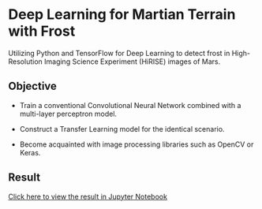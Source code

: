 # Deep Learning for Martian Terrain with Frost
Utilizing Python and TensorFlow for Deep Learning to detect frost in High-Resolution Imaging Science Experiment (HiRISE) images of Mars.

## Objective
- Train a conventional Convolutional Neural Network combined with a multi-layer perceptron model. 

- Construct a Transfer Learning model for the identical scenario.

- Become acquainted with image processing libraries such as OpenCV or Keras.

## Result

[Click here to view the result in Jupyter Notebook](https://github.com/JohnnyandLee/Deep_Learning_Martian_Terrain/blob/main/notebook/Lee_Kuan-Te_FinalProject.ipynb)


